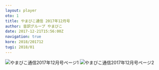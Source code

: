 ```yaml
---
layout: player
oto: 1
title: やまびこ通信 2017年12月号
author: 音訳グループ やまびこ
date: 2017-12-21T15:56:00Z
navigation: true
kore: 2018/201712
tugi: 2018/01
---
```

<script>
//<![CDATA[
$(document).ready(function(){

	new jPlayerPlaylist({
		jPlayer: "#jquery_jplayer_1",
		cssSelectorAncestor: "#jp_container_1"
	}, [
		{
			title:"やまびこ通信2017年12月号",
			mp3:"./media/201712/sound0001.mp3",
			oga:"./media/201712/sound0001.ogg"
		},
		{
			title:"〈11月活動報告〉",
			mp3:"./media/201712/sound0002.mp3",
			oga:"./media/201712/sound0002.ogg"
		},
		{
			title:"〈12月活動予定〉",
			mp3:"./media/201712/sound0003.mp3",
			oga:"./media/201712/sound0003.ogg"
		},
		{
			title:"〈録音図書作成〉",
			mp3:"./media/201712/sound0004.mp3",
			oga:"./media/201712/sound0004.ogg"
		},
		{
			title:"〈対面音訳〉",
			mp3:"./media/201712/sound0005.mp3",
			oga:"./media/201712/sound0005.ogg"
		},
		{
			title:"新入会員から",
			mp3:"./media/201712/sound0006.mp3",
			oga:"./media/201712/sound0006.ogg"
		},
		{
			title:"〈十条台句会〉",
			mp3:"./media/201712/sound0007.mp3",
			oga:"./media/201712/sound0007.ogg"
		},
		{
			title:"Let's try!!",
			mp3:"./media/201712/sound0008.mp3",
			oga:"./media/201712/sound0008.ogg"
		},
		{
			title:"終わり",
			mp3:"./media/201712/sound0009.mp3",
			oga:"./media/201712/sound0009.ogg"
		}
	], {
		playlistOptions: {
 		   autoPlay: true
    		},
		swfPath: "./jPlayer-2.9.2/dist/jplayer",
		supplied: "oga, mp3",
		wmode: "window",
		useStateClassSkin: true,
		autoBlur: false,
		smoothPlayBar: true,
		keyEnabled: true
	});
$("#jquery_jplayer_1").jPlayer("volume", 1);
});
//]]>
</script>
<img src="media/201712/201712-1.png" alt="やまびこ通信2017年12月号ページ1" srcset="media/201712/201712-1.svg" />
<img src="media/201712/201712-2.png" alt="やまびこ通信2017年12月号ページ2" srcset="media/201712/201712-2.svg" />

